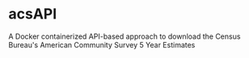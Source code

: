 # acsAPI
A Docker containerized API-based approach to download the Census Bureau's American Community Survey 5 Year Estimates
